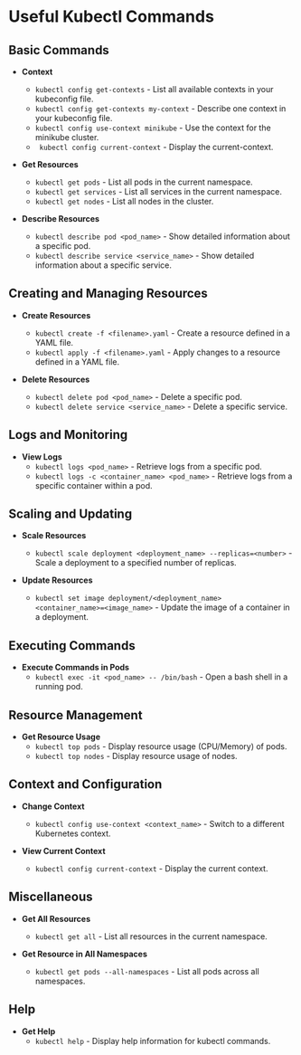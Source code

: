 # Useful Kubectl Commands

## Basic Commands
- **Context**
  - `kubectl config get-contexts` - List all available contexts in your kubeconfig file.
  - `kubectl config get-contexts my-context` - Describe one context in your kubeconfig file.
  - `kubectl config use-context minikube` - Use the context for the minikube cluster.
  - ` kubectl config current-context` - Display the current-context.
- **Get Resources**
  - `kubectl get pods` - List all pods in the current namespace.
  - `kubectl get services` - List all services in the current namespace.
  - `kubectl get nodes` - List all nodes in the cluster.

- **Describe Resources**
  - `kubectl describe pod <pod_name>` - Show detailed information about a specific pod.
  - `kubectl describe service <service_name>` - Show detailed information about a specific service.

## Creating and Managing Resources
- **Create Resources**
  - `kubectl create -f <filename>.yaml` - Create a resource defined in a YAML file.
  - `kubectl apply -f <filename>.yaml` - Apply changes to a resource defined in a YAML file.

- **Delete Resources**
  - `kubectl delete pod <pod_name>` - Delete a specific pod.
  - `kubectl delete service <service_name>` - Delete a specific service.

## Logs and Monitoring
- **View Logs**
  - `kubectl logs <pod_name>` - Retrieve logs from a specific pod.
  - `kubectl logs -c <container_name> <pod_name>` - Retrieve logs from a specific container within a pod.

## Scaling and Updating
- **Scale Resources**
  - `kubectl scale deployment <deployment_name> --replicas=<number>` - Scale a deployment to a specified number of replicas.

- **Update Resources**
  - `kubectl set image deployment/<deployment_name> <container_name>=<image_name>` - Update the image of a container in a deployment.

## Executing Commands
- **Execute Commands in Pods**
  - `kubectl exec -it <pod_name> -- /bin/bash` - Open a bash shell in a running pod.

## Resource Management
- **Get Resource Usage**
  - `kubectl top pods` - Display resource usage (CPU/Memory) of pods.
  - `kubectl top nodes` - Display resource usage of nodes.

## Context and Configuration
- **Change Context**
  - `kubectl config use-context <context_name>` - Switch to a different Kubernetes context.

- **View Current Context**
  - `kubectl config current-context` - Display the current context.

## Miscellaneous
- **Get All Resources**
  - `kubectl get all` - List all resources in the current namespace.

- **Get Resource in All Namespaces**
  - `kubectl get pods --all-namespaces` - List all pods across all namespaces.

## Help
- **Get Help**
  - `kubectl help` - Display help information for kubectl commands.

